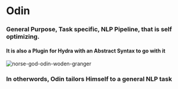 # Odin
### General Purpose, Task specific, NLP Pipeline, that is self optimizing. 
#### It is also a Plugin for Hydra with an Abstract Syntax to go with it

![norse-god-odin-woden-granger](https://user-images.githubusercontent.com/107733608/174719958-e215e426-a662-41d0-8bd6-491f4970d181.jpg)

### In otherwords, Odin tailors Himself to a general NLP task
